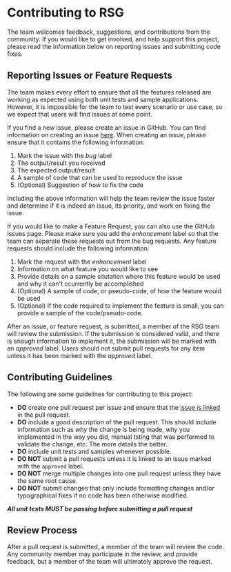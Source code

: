 # Contributing to RSG
The team welcomes feedback, suggestions, and contributions from the community.  If you would like to get involved, and help support this project, please read the information below on reporting issues and submitting code fixes.

## Reporting Issues or Feature Requests
The team makes every effort to ensure that all the features released are working as expected using both unit tests and sample applications.  However, it is impossible for the team to test every scenario or use case, so we expect that users will find issues at some point.

If you find a new issue, please create an issue in GitHub.  You can find information on creating an issue [here](https://help.github.com/en/articles/creating-an-issue).  When creating an issue, please ensure that it contains the following information:
 1. Mark the issue with the *bug* label
 2. The output/result you received
 3. The expected output/result
 4. A sample of code that can be used to reproduce the issue
 5. (Optional) Suggestion of how to fix the code

Including the above information will help the team review the issue faster and determine if it is indeed an issue, its priority, and work on fixing the issue.

If you would like to make a Feature Request, you can also use the GitHub issues page.  Please make sure you add the *enhancement* label so that the team can separate these requests out from the bug requests.  Any feature requests should include the following information:

 1. Mark the request with the *enhancement* label
 2. Information on what feature you would like to see
 3. Provide details on a sample situtation where this feature would be used and why it can't ccurrently be accomplished
 4. (Optional) A sample of code, or pseudo-code, of how the feature would be used
 5. (Optional) If the code required to implement the feature is small, you can provide a sample of the code/pseudo-code.

After an issue, or feature request, is submitted, a member of the RSG team will review the submission.  If the submission is considered valid, and there is enough information to implement it, the submission will be marked with an *approved* label.  Users should not submit pull requests for any item unless it has been marked with the *approved* label.

## Contributing Guidelines
The following are some guidelines for contributing to this project:
- **DO** create one pull request per issue and ensure that the [issue is linked](https://github.blog/2011-10-12-introducing-issue-mentions/) in the pull request.
- **DO** include a good description of the pull request.  This should include information such as *why* the change is being made, *why* you implemented in the way you did, manual tsting that was performed to validate the change, etc.  The more details the better.
- **DO** include unit tests and samples whenever possible.
- **DO NOT** submit a pull requests unless it is linked to an issue marked with the ```approved``` label.
- **DO NOT** merge multiple changes into one pull request unless they have the same root cause.
- **DO NOT** submit changes that only include formatting changes and/or typographical fixes if no code has been otherwise modified.

***All unit tests MUST be passing before submitting a pull request***

## Review Process
After a pull request is submitted, a member of the team will review the code.  Any community member may participate in the review, and provide feedback, 
but a member of the team will ultimately approve the request.